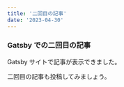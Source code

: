 ```yaml
---
title: '二回目の記事'
date: '2023-04-30'
---
```


### Gatsby での二回目の記事

Gatsby サイトで記事が表示できました。
 
二回目の記事も投稿してみましょう。